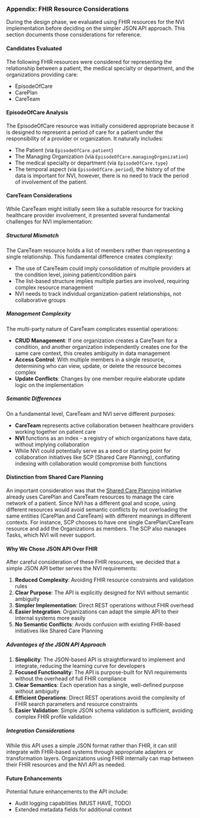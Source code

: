 ### Appendix: FHIR Resource Considerations

During the design phase, we evaluated using FHIR resources for the NVI implementation before deciding on the simpler JSON API approach. This section documents those considerations for reference.

#### Candidates Evaluated

The following FHIR resources were considered for representing the relationship between a patient, the medical specialty or department, and the organizations providing care:
- EpisodeOfCare
- CarePlan
- CareTeam

#### EpisodeOfCare Analysis

The EpisodeOfCare resource was initially considered appropriate because it is designed to represent a period of care for a patient under the responsibility of a provider or organization. It naturally includes:
- The Patient (via `EpisodeOfCare.patient`)
- The Managing Organization (via `EpisodeOfCare.managingOrganization`)
- The medical specialty or department (via `EpisodeOfCare.type`)
- The temporal aspect (via `EpisodeOfCare.period`), the history of of the data is important for NVI, however, there is no need to track the period of involvement of the patient.

#### CareTeam Considerations

While CareTeam might initially seem like a suitable resource for tracking healthcare provider involvement, it presented several fundamental challenges for NVI implementation:

##### Structural Mismatch
The CareTeam resource holds a list of members rather than representing a single relationship. This fundamental difference creates complexity:
- The use of CareTeam could imply consolidation of multiple providers at the condition level, joining patient/condition pairs
- The list-based structure implies multiple parties are involved, requiring complex resource management
- NVI needs to track individual organization-patient relationships, not collaborative groups

##### Management Complexity
The multi-party nature of CareTeam complicates essential operations:
- **CRUD Management**: If one organization creates a CareTeam for a condition, and another organization independently creates one for the same care context, this creates ambiguity in data management
- **Access Control**: With multiple members in a single resource, determining who can view, update, or delete the resource becomes complex
- **Update Conflicts**: Changes by one member require elaborate update logic on the implementation

##### Semantic Differences
On a fundamental level, CareTeam and NVI serve different purposes:
- **CareTeam** represents active collaboration between healthcare providers working together on patient care
- **NVI** functions as an index - a registry of which organizations have data, without implying collaboration
- While NVI could potentially serve as a seed or starting point for collaboration initiatives like SCP (Shared Care Planning), conflating indexing with collaboration would compromise both functions

#### Distinction from Shared Care Planning

An important consideration was that the [Shared Care Planning](https://santeonnl.github.io/shared-care-planning/) initiative already uses CarePlan and CareTeam resources to manage the care network of a patient. Since NVI has a different goal and scope, using different resources would avoid semantic conflicts by not overloading the same entities (CarePlan and CareTeam) with different meanings in different contexts. For instance, SCP chooses to have one single CarePlan/CareTeam resource and add the Organizations as members. The SCP also manages Tasks, which NVI will never support.

#### Why We Chose JSON API Over FHIR

After careful consideration of these FHIR resources, we decided that a simple JSON API better serves the NVI requirements:
1. **Reduced Complexity**: Avoiding FHIR resource constraints and validation rules
2. **Clear Purpose**: The API is explicitly designed for NVI without semantic ambiguity
3. **Simpler Implementation**: Direct REST operations without FHIR overhead
4. **Easier Integration**: Organizations can adapt the simple API to their internal systems more easily
5. **No Semantic Conflicts**: Avoids confusion with existing FHIR-based initiatives like Shared Care Planning


##### Advantages of the JSON API Approach

1. **Simplicity**: The JSON-based API is straightforward to implement and integrate, reducing the learning curve for developers
2. **Focused Functionality**: The API is purpose-built for NVI requirements without the overhead of full FHIR compliance
3. **Clear Semantics**: Each operation has a single, well-defined purpose without ambiguity
4. **Efficient Operations**: Direct REST operations avoid the complexity of FHIR search parameters and resource constraints
5. **Easier Validation**: Simple JSON schema validation is sufficient, avoiding complex FHIR profile validation

##### Integration Considerations

While this API uses a simple JSON format rather than FHIR, it can still integrate with FHIR-based systems through appropriate adapters or transformation layers. Organizations using FHIR internally can map between their FHIR resources and the NVI API as needed.

#### Future Enhancements

Potential future enhancements to the API include:
- Audit logging capabilities (MUST HAVE, TODO)
- Extended metadata fields for additional context